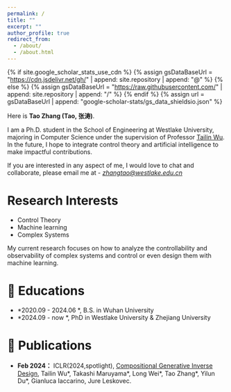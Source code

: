 ```yaml
---
permalink: /
title: ""
excerpt: ""
author_profile: true
redirect_from: 
  - /about/
  - /about.html
---
```


{% if site.google_scholar_stats_use_cdn %}
{% assign gsDataBaseUrl = "https://cdn.jsdelivr.net/gh/" | append: site.repository | append: "@" %}
{% else %}
{% assign gsDataBaseUrl = "https://raw.githubusercontent.com/" | append: site.repository | append: "/" %}
{% endif %}
{% assign url = gsDataBaseUrl | append: "google-scholar-stats/gs_data_shieldsio.json" %}

<span class='anchor' id='about-me'></span>

Here is **Tao Zhang (Tao, 张涛)**.

I am a Ph.D. student in the School of Engineering at Westlake University, majoring in Computer Science under the supervision of Professor [Tailin Wu](https://tailin.org/). In the future, I hope to integrate control theory and artificial intelligence to make impactful contributions.

If you are interested in any aspect of me, I would love to chat and collaborate, please email me at - *zhangtao@westlake.edu.cn*

<!-- My research interest includes neural machine translation and computer vision. I have published more than 100 papers at the top international AI conferences with total <a href='https://scholar.google.com/citations?user=DhtAFkwAAAAJ'>google scholar citations <strong><span id='total_cit'>260000+</span></strong></a> (You can also use google scholar badge <a href='https://scholar.google.com/citations?user=DhtAFkwAAAAJ'><img src="https://img.shields.io/endpoint?url={{ url | url_encode }}&logo=Google%20Scholar&labelColor=f6f6f6&color=9cf&style=flat&label=citations"></a>). -->
# Research Interests
- Control Theory
- Machine learning
- Complex Systems

My current research focuses on how to analyze the controllability and observability of complex systems and control or even design them with machine learning.

# 📖 Educations
- *2020.09 - 2024.06 *, B.S. in Wuhan University 
- *2024.09 - now *, PhD in Westlake University & Zhejiang University 

<!-- # 🔥 News -->

# 📝 Publications 

- **Feb 2024：** ICLR(2024,spotlight), [Compositional Generative Inverse Design](https://arxiv.org/abs/2401.13171), Tailin Wu*, Takashi Maruyama*, Long Wei*, Tao Zhang*, Yilun Du*, Gianluca Iaccarino, Jure Leskovec.

<!-- # 🎖 Honors and Awards
- *2021.10* Lorem ipsum dolor sit amet, consectetur adipiscing elit. Vivamus ornare aliquet ipsum, ac tempus justo dapibus sit amet. 
- *2021.09* Lorem ipsum dolor sit amet, consectetur adipiscing elit. Vivamus ornare aliquet ipsum, ac tempus justo dapibus sit amet.  -->


<!-- # 💬 Invited Talks
- *2021.06*, Lorem ipsum dolor sit amet, consectetur adipiscing elit. Vivamus ornare aliquet ipsum, ac tempus justo dapibus sit amet. 
- *2021.03*, Lorem ipsum dolor sit amet, consectetur adipiscing elit. Vivamus ornare aliquet ipsum, ac tempus justo dapibus sit amet.  \| [\[video\]](https://github.com/) -->

<!-- # 💻 Internships
- *2019.05 - 2020.02*, [Lorem](https://github.com/), China. -->